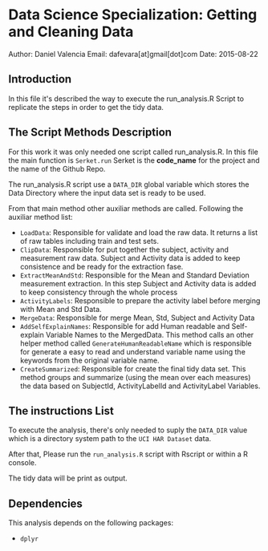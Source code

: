 Data Science Specialization: Getting and Cleaning Data
======================================================

Author: Daniel Valencia
Email: dafevara[at]gmail[dot]com
Date: 2015-08-22



## Introduction

In this file it's described the way to execute the run_analysis.R Script
to replicate the steps in order to get the tidy data.


## The Script Methods Description

For this work it was only needed one script called run_analysis.R. In
this file the main function is `Serket.run` Serket is the __code_name__
for the project and the name of the Github Repo.

The run_analysis.R script use a `DATA_DIR` global variable which stores
the Data Directory where the input data set is ready to be used.

From that main method other auxiliar methods are called. Following the
auxiliar method list:

  * `LoadData`: Responsible for validate and load the raw data. It returns a
  list of raw tables including train and test sets. 
  * `ClipData`: Responsible for put together the subject, activity and
    measurement raw data. Subject and Activity data is added to keep
    consistence and be ready for the extraction fase.
  * `ExtractMeanAndStd`: Responsible for the Mean and Standard Deviation
    measurement extraction. In this step Subject and Activity data is
    added to keep consistency through the whole process
  * `ActivityLabels`: Responsible to prepare the activity label before
    merging with Mean and Std Data.
  * `MergeData`: Responsible for merge Mean, Std, Subject and Activity
    Data
  * `AddSelfExplainNames`: Responsible for add Human readable and
    Self-explain Variable Names to the MergedData. This method calls an
    other helper method called `GenerateHumanReadableName` which is
    responsible for generate a easy to read and understand variable name
    using the keywords from the original variable name.
  * `CreateSummarized`: Responsible for create the final tidy data set.
    This method groups and summarize (using the mean over each
    measures) the data based on SubjectId,
    ActivityLabelId and ActivityLabel Variables.

## The instructions List

To execute the analysis, there's only needed to suply the `DATA_DIR`
value which is a directory system path to the `UCI HAR Dataset` data.


After that, Please run the `run_analysis.R` script with Rscript or
within a R console.

The tidy data will be print as output.

## Dependencies

This analysis depends on the following packages:

  * `dplyr` 

